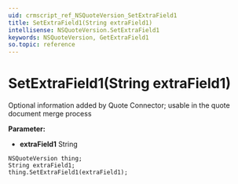 ```yaml
---
uid: crmscript_ref_NSQuoteVersion_SetExtraField1
title: SetExtraField1(String extraField1)
intellisense: NSQuoteVersion.SetExtraField1
keywords: NSQuoteVersion, GetExtraField1
so.topic: reference
---
```


# SetExtraField1(String extraField1)

Optional information added by Quote Connector; usable in the quote document merge process

**Parameter:** 
 - **extraField1** String

```crmscript
NSQuoteVersion thing;
String extraField1;
thing.SetExtraField1(extraField1);
```

